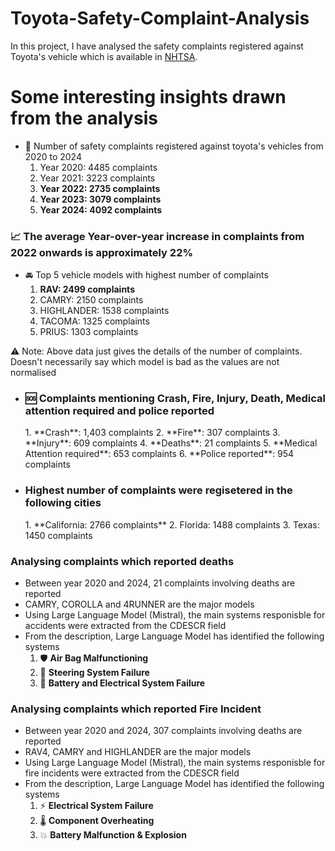 # Toyota-Safety-Complaint-Analysis

In this project, I have analysed the safety complaints registered against Toyota's vehicle which is available in [NHTSA](https://www.nhtsa.gov/).

<h1>Some interesting insights drawn from the analysis</h1>

 - 📅 Number of safety complaints registered against toyota's vehicles from 2020 to 2024
   1. Year 2020: 4485 complaints
   2. Year 2021: 3223 complaints
   3. **Year 2022: 2735 complaints**
   4. **Year 2023: 3079 complaints**
   5. **Year 2024: 4092 complaints**
      
<h3>📈 The average Year-over-year increase in complaints from 2022 onwards is approximately 22%</h3>

 - 🚘 Top 5 vehicle models with highest number of complaints
   1. **RAV: 2499 complaints**
   2. CAMRY: 2150 complaints
   3. HIGHLANDER: 1538 complaints
   4. TACOMA: 1325 complaints
   5. PRIUS: 1303 complaints
   

⚠️ Note: Above data just gives the details of the number of complaints. Doesn't necessarily say which model is bad as the values are not normalised

 - <h3>🆘 Complaints mentioning Crash, Fire, Injury, Death, Medical attention required and police reported</h3>
   1. **Crash**: 1,403 complaints  
   2. **Fire**: 307 complaints  
   3. **Injury**: 609 complaints  
   4. **Deaths**: 21 complaints  
   5. **Medical Attention required**: 653 complaints  
   6. **Police reported**: 954 complaints
   

 - <h3>Highest number of complaints were regisetered in the following cities</h3>
   1. **California: 2766 complaints**
   2. Florida: 1488 complaints
   3. Texas: 1450 complaints
   


<h3>Analysing complaints which reported deaths</h3>

 - Between year 2020 and 2024, 21 complaints involving deaths are reported
 - CAMRY, COROLLA and 4RUNNER are the major models
 - Using Large Language Model (Mistral), the main systems responisble for accidents were extracted from the CDESCR field
 - From the description, Large Language Model has identified the following systems
     1. 🛡️ **Air Bag Malfunctioning**
     2. 🔄 **Steering System Failure**
     3. 🔋 **Battery and Electrical System Failure**

<h3>Analysing complaints which reported Fire Incident</h3>

 - Between year 2020 and 2024, 307 complaints involving deaths are reported
 - RAV4, CAMRY and HIGHLANDER are the major models
 - Using Large Language Model (Mistral), the main systems responisble for fire incidents were extracted from the CDESCR field
 - From the description, Large Language Model has identified the following systems
     1. ⚡ **Electrical System Failure**
     2. 🌡️ **Component Overheating**
     3. 💥 **Battery Malfunction & Explosion**
 

   
